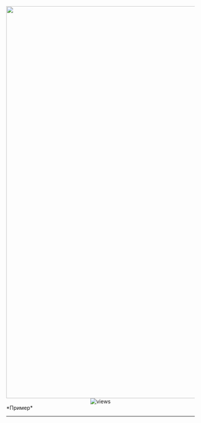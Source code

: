 <div id="header" align="center">
  <img src="https://user-images.githubusercontent.com/100387382/192137934-55f8a12d-5700-4ea6-932a-d7bf6f61681f.gif" width="1050"/>
</div>
<div id="header" align="center">
  <img src="https://komarev.com/ghpvc/?username=wi1dcode&style=for-the-badge&color=blueviolet" alt="views"/>
</div>
*Пример*  

  <hr>  


